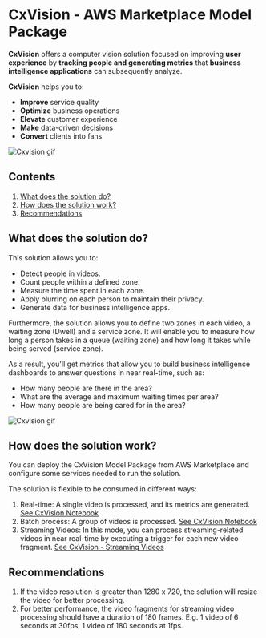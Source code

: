 # CxVision - AWS Marketplace Model Package

**CxVision** offers a computer vision solution focused on improving **user experience** by **tracking people and generating metrics** that **business intelligence applications** can subsequently analyze. 

**CxVision** helps you to:

- **Improve** service quality
- **Optimize** business operations
- **Elevate** customer experience
- **Make** data-driven decisions
- **Convert** clients into fans

![Cxvision gif](./imgs/cxvision-metrics.gif)

## Contents

1. [What does the solution do?](#What-does-the-solution-do?)
2. [How does the solution work?](#How-does-the-solution-work?)
3. [Recommendations](#Recommendations)

## What does the solution do?

This solution allows you to:

* Detect people in videos.
* Count people within a defined zone.
* Measure the time spent in each zone.
* Apply blurring on each person to maintain their privacy.
* Generate data for business intelligence apps.


Furthermore, the solution allows you to define two zones in each video, a waiting zone (Dwell) and a service zone. It will enable you to measure how long a person takes in a queue (waiting zone) and how long it takes while being served (service zone). 

As a result, you'll get metrics that allow you to build business intelligence dashboards to answer questions in near real-time, such as:

- How many people are there in the area?
- What are the average and maximum waiting times per area?
- How many people are being cared for in the area?

![Cxvision gif](./imgs/cxvision.gif)

## How does the solution work?

You can deploy the CxVision Model Package from AWS Marketplace and configure some services needed to run the solution.

The solution is flexible to be consumed in different ways:

1. Real-time: A single video is processed, and its metrics are generated.  [See CxVision Notebook](./CxVision.ipynb)
2. Batch process: A group of videos is processed. [See CxVision Notebook](./CxVision.ipynb)
3. Streaming Videos: In this mode, you can process streaming-related videos in near real-time by executing a trigger for each new video fragment. [See CxVision - Streaming Videos](./StreamingVideos.ipynb)

## Recommendations

1. If the video resolution is greater than 1280 x 720, the solution will resize the video for better processing.
2. For better performance, the video fragments for streaming video processing should have a duration of 180 frames. E.g. 1 video of 6 seconds at 30fps, 1 video of 180 seconds at 1fps.
